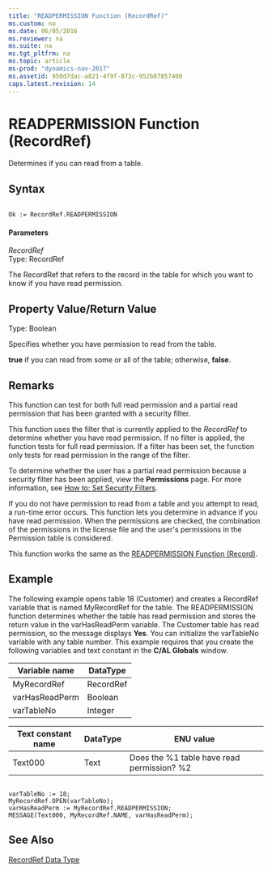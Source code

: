 ```yaml
---
title: "READPERMISSION Function (RecordRef)"
ms.custom: na
ms.date: 06/05/2016
ms.reviewer: na
ms.suite: na
ms.tgt_pltfrm: na
ms.topic: article
ms-prod: "dynamics-nav-2017"
ms.assetid: 950d7dac-a821-4f9f-873c-952b87857400
caps.latest.revision: 14
---
```

# READPERMISSION Function (RecordRef)
Determines if you can read from a table.  
  
## Syntax  
  
```  
  
Ok := RecordRef.READPERMISSION  
```  
  
#### Parameters  
 *RecordRef*  
 Type: RecordRef  
  
 The RecordRef that refers to the record in the table for which you want to know if you have read permission.  
  
## Property Value/Return Value  
 Type: Boolean  
  
 Specifies whether you have permission to read from the table.  
  
 **true** if you can read from some or all of the table; otherwise, **false**.  
  
## Remarks  
 This function can test for both full read permission and a partial read permission that has been granted with a security filter.  
  
 This function uses the filter that is currently applied to the *RecordRef* to determine whether you have read permission. If no filter is applied, the function tests for full read permission. If a filter has been set, the function only tests for read permission in the range of the filter.  
  
 To determine whether the user has a partial read permission because a security filter has been applied, view the **Permissions** page. For more information, see [How to: Set Security Filters](How%20to:%20Set%20Security%20Filters.md).  
  
 If you do not have permission to read from a table and you attempt to read, a run\-time error occurs. This function lets you determine in advance if you have read permission. When the permissions are checked, the combination of the permissions in the license file and the user's permissions in the Permission table is considered.  
  
 This function works the same as the [READPERMISSION Function \(Record\)](READPERMISSION-Function--Record-.md).  
  
## Example  
 The following example opens table 18 \(Customer\) and creates a RecordRef variable that is named MyRecordRef for the table. The READPERMISSION function determines whether the table has read permission and stores the return value in the varHasReadPerm variable. The Customer table has read permission, so the message displays **Yes**. You can initialize the varTableNo variable with any table number. This example requires that you create the following variables and text constant in the **C/AL Globals** window.  
  
|Variable name|DataType|  
|-------------------|--------------|  
|MyRecordRef|RecordRef|  
|varHasReadPerm|Boolean|  
|varTableNo|Integer|  
  
|Text constant name|DataType|ENU value|  
|------------------------|--------------|---------------|  
|Text000|Text|Does the %1 table have read permission? %2|  
  
```  
  
varTableNo := 18;  
MyRecordRef.OPEN(varTableNo);  
varHasReadPerm := MyRecordRef.READPERMISSION;  
MESSAGE(Text000, MyRecordRef.NAME, varHasReadPerm);  
```  
  
## See Also  
 [RecordRef Data Type](RecordRef-Data-Type.md)
